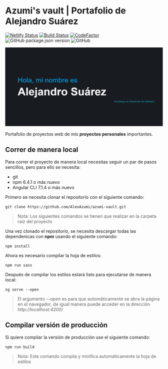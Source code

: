 # Azumi's vault | Portafolio de Alejandro Suárez
[![Netlify Status](https://api.netlify.com/api/v1/badges/eaf1007b-cb2f-4151-9922-e1560ff75126/deploy-status)](https://app.netlify.com/sites/azumi-vault/deploys)
[![Build Status](https://travis-ci.com/AlexAzumi/azumi-vault.svg?branch=master)](https://travis-ci.com/AlexAzumi/azumi-vault)
[![CodeFactor](https://www.codefactor.io/repository/github/alexazumi/azumi-vault/badge)](https://www.codefactor.io/repository/github/alexazumi/azumi-vault)
![GitHub package.json version](https://img.shields.io/github/package-json/v/alexazumi/azumi-vault.svg?style=popout)
![GitHub](https://img.shields.io/github/license/alexazumi/azumi-vault.svg?style=popout)

<p align="center">
  <img src="/img/preview.png" alt="Captura del portafolio">
</p>

Portafolio de proyectos web de mis **proyectos personales** importantes.

## Correr de manera local
Para correr el proyecto de manera local necesitas seguir un par de pasos sencillos, pero para ello se necesita:
- git
- npm 6.4.1 o más nuevo
- Angular CLI 7.1.4 o más nuevo

Primero se necesita clonar el repositorio con el siguiente comando:
```
git clone https://github.com/AlexAzumi/azumi-vault.git
```
> Nota: Los siguientes comandos se tienen que realizar en la carpeta raíz del proyecto

Una vez clonado el repositorio, se necesita descargar todas las dependenicas con **npm** usando el siguiente comando:
```
npm install
```
Ahora es necesario compilar la hoja de estilos:
```
npm run sass
```
Después de compilar los estilos estará listo para ejecutarse de manera local:
```
ng serve --open
```
> El argumento *--open* es para que automáticamente se abra la página en el navegador, de igual manera puede acceder en la dirección *http://localhost:4200/*

## Compilar versión de producción
Si quiere compilar la versión de producción use el siguiente comando:
```
npm run build
```
> Nota: Este comando compila y minifica automáticamente la hoja de estilos
